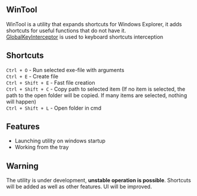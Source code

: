 ## WinTool

WinTool is a utility that expands shortcuts for Windows Explorer, it adds shortcuts for useful functions that do not have it.
<br>[GlobalKeyInterceptor](https://github.com/arcanexhoax/GlobalKeyInterceptor) is used to keyboard shortcuts interception

## Shortcuts
`Ctrl + O` - Run selected exe-file with arguments
<br>`Ctrl + E` - Create file
<br>`Ctrl + Shift + E` - Fast file creation
<br>`Ctrl + Shift + C` - Copy path to selected item (If no item is selected, the path to the open folder will be copied. If many items are selected, nothing will happen)
<br>`Ctrl + Shift + L` - Open folder in cmd

## Features
- Launching utility on windows startup
- Working from the tray

## Warning
The utility is under development, **unstable operation is possible**. Shortcuts will be added as well as other features. UI will be improved.
